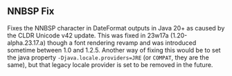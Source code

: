 ## NNBSP Fix

Fixes the NNBSP character in DateFormat outputs in Java 20+ as caused by the CLDR Unicode v42 update. This was fixed in 23w17a (1.20-alpha.23.17.a) though a font rendering revamp and was introduced sometime between 1.0 and 1.2.5.
Another way of fixing this would be to set the java property `-Djava.locale.providers=JRE` (or `COMPAT`, they are the same), but that legacy locale provider is set to be removed in the future.